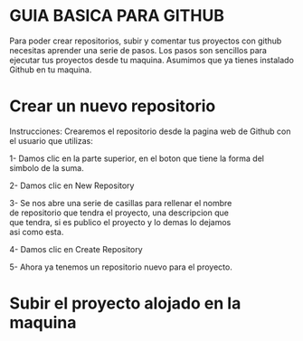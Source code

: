 # GUIA BASICA PARA GITHUB	
Para poder crear repositorios, subir y comentar tus proyectos
con github necesitas aprender una serie de pasos. Los pasos 
son sencillos para ejecutar tus proyectos desde tu maquina. 
Asumimos que ya tienes instalado Github en tu maquina.	

# Crear un nuevo repositorio
Instrucciones: Crearemos el repositorio desde la pagina web 
de Github con el usuario que utilizas:

1- Damos clic en la parte superior, en el boton que tiene
   la forma del simbolo de la suma.	

2- Damos clic en New Repository	

3- Se nos abre una serie de casillas para rellenar el nombre	
   de repositorio que tendra el proyecto, una descripcion que	 
   que tendra, si es publico el proyecto y lo demas lo dejamos	
   asi como esta.	

4- Damos clic en Create Repository	

5- Ahora ya tenemos un repositorio nuevo para el proyecto.	

# Subir el proyecto alojado en la maquina